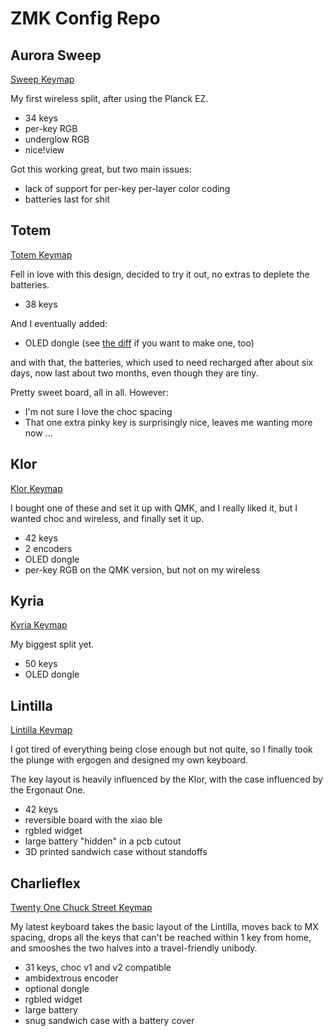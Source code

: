 # ZMK Config Repo

## Aurora Sweep

[Sweep Keymap](images/splitkb_aurora_sweep.svg)

My first wireless split, after using the Planck EZ.

- 34 keys
- per-key RGB
- underglow RGB
- nice!view

Got this working great, but two main issues:

- lack of support for per-key per-layer color coding
- batteries last for shit

## Totem

[Totem Keymap](config/totem.keymap)

Fell in love with this design, decided to try it out, no extras to deplete the batteries.

- 38 keys

And I eventually added:

- OLED dongle (see [the diff](https://github.com/ctranstrum/zmk-config/compare/13bcedf..36b5014) if you want to make one, too)

and with that, the batteries, which used to need recharged after about six days, now last about two months, even though they are tiny.

Pretty sweet board, all in all. However:

- I'm not sure I love the choc spacing
- That one extra pinky key is surprisingly nice, leaves me wanting more now ...

## Klor

[Klor Keymap](images/klor.svg)

I bought one of these and set it up with QMK, and I really liked it, but I wanted choc and wireless, and finally set it up.

- 42 keys
- 2 encoders
- OLED dongle
- per-key RGB on the QMK version, but not on my wireless

## Kyria

[Kyria Keymap](config/trikyria.keymap)

My biggest split yet.

- 50 keys
- OLED dongle

## Lintilla

[Lintilla Keymap](images/lintilla.svg)

I got tired of everything being close enough but not quite, so I finally took the plunge with ergogen and designed my own keyboard.

The key layout is heavily influenced by the Klor, with the case influenced by the Ergonaut One.

- 42 keys
- reversible board with the xiao ble
- rgbled widget
- large battery "hidden" in a pcb cutout
- 3D printed sandwich case without standoffs

## Charlieflex

[Twenty One Chuck Street Keymap](images/chuck.svg)

My latest keyboard takes the basic layout of the Lintilla,
moves back to MX spacing,
drops all the keys that can't be reached within 1 key from home,
and smooshes the two halves into a travel-friendly unibody.

- 31 keys, choc v1 and v2 compatible
- ambidextrous encoder
- optional dongle
- rgbled widget
- large battery
- snug sandwich case with a battery cover
